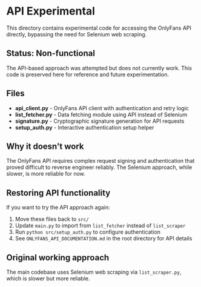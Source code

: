 # API Experimental

This directory contains experimental code for accessing the OnlyFans API directly, bypassing the need for Selenium web scraping.

## Status: Non-functional

The API-based approach was attempted but does not currently work. This code is preserved here for reference and future experimentation.

## Files

- **api_client.py** - OnlyFans API client with authentication and retry logic
- **list_fetcher.py** - Data fetching module using API instead of Selenium
- **signature.py** - Cryptographic signature generation for API requests
- **setup_auth.py** - Interactive authentication setup helper

## Why it doesn't work

The OnlyFans API requires complex request signing and authentication that proved difficult to reverse engineer reliably. The Selenium approach, while slower, is more reliable for now.

## Restoring API functionality

If you want to try the API approach again:

1. Move these files back to `src/`
2. Update `main.py` to import from `list_fetcher` instead of `list_scraper`
3. Run `python src/setup_auth.py` to configure authentication
4. See `ONLYFANS_API_DOCUMENTATION.md` in the root directory for API details

## Original working approach

The main codebase uses Selenium web scraping via `list_scraper.py`, which is slower but more reliable.
